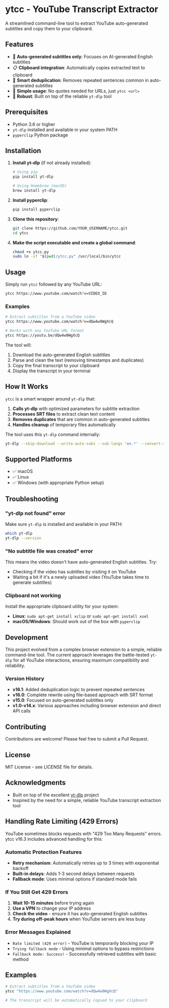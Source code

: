 # ytcc - YouTube Transcript Extractor

A streamlined command-line tool to extract YouTube auto-generated subtitles and copy them to your clipboard.

## Features

- 🎯 **Auto-generated subtitles only**: Focuses on AI-generated English subtitles
- 📋 **Clipboard integration**: Automatically copies extracted text to clipboard
- 🧹 **Smart deduplication**: Removes repeated sentences common in auto-generated subtitles
- 🚀 **Simple usage**: No quotes needed for URLs, just `ytcc <url>`
- 🔧 **Robust**: Built on top of the reliable `yt-dlp` tool

## Prerequisites

- Python 3.6 or higher
- `yt-dlp` installed and available in your system PATH
- `pyperclip` Python package

## Installation

1. **Install yt-dlp** (if not already installed):
   ```bash
   # Using pip
   pip install yt-dlp
   
   # Using Homebrew (macOS)
   brew install yt-dlp
   ```

2. **Install pyperclip**:
   ```bash
   pip install pyperclip
   ```

3. **Clone this repository**:
   ```bash
   git clone https://github.com/YOUR_USERNAME/ytcc.git
   cd ytcc
   ```

4. **Make the script executable and create a global command**:
   ```bash
   chmod +x ytcc.py
   sudo ln -sf "$(pwd)/ytcc.py" /usr/local/bin/ytcc
   ```

## Usage

Simply run `ytcc` followed by any YouTube URL:

```bash
ytcc https://www.youtube.com/watch?v=VIDEO_ID
```

### Examples

```bash
# Extract subtitles from a YouTube video
ytcc https://www.youtube.com/watch?v=dQw4w9WgXcQ

# Works with any YouTube URL format
ytcc https://youtu.be/dQw4w9WgXcQ
```

The tool will:
1. Download the auto-generated English subtitles
2. Parse and clean the text (removing timestamps and duplicates)
3. Copy the final transcript to your clipboard
4. Display the transcript in your terminal

## How It Works

`ytcc` is a smart wrapper around `yt-dlp` that:

1. **Calls yt-dlp** with optimized parameters for subtitle extraction
2. **Processes SRT files** to extract clean text content
3. **Removes duplicates** that are common in auto-generated subtitles
4. **Handles cleanup** of temporary files automatically

The tool uses this `yt-dlp` command internally:
```bash
yt-dlp --skip-download --write-auto-subs --sub-langs 'en.*' --convert-subs srt --output '%(title)s.%(ext)s' <URL>
```

## Supported Platforms

- ✅ macOS
- ✅ Linux
- ✅ Windows (with appropriate Python setup)

## Troubleshooting

### "yt-dlp not found" error
Make sure `yt-dlp` is installed and available in your PATH:
```bash
which yt-dlp
yt-dlp --version
```

### "No subtitle file was created" error
This means the video doesn't have auto-generated English subtitles. Try:
- Checking if the video has subtitles by visiting it on YouTube
- Waiting a bit if it's a newly uploaded video (YouTube takes time to generate subtitles)

### Clipboard not working
Install the appropriate clipboard utility for your system:
- **Linux**: `sudo apt-get install xclip` or `sudo apt-get install xsel`
- **macOS/Windows**: Should work out of the box with `pyperclip`

## Development

This project evolved from a complex browser extension to a simple, reliable command-line tool. The current approach leverages the battle-tested `yt-dlp` for all YouTube interactions, ensuring maximum compatibility and reliability.

### Version History

- **v16.1**: Added deduplication logic to prevent repeated sentences
- **v16.0**: Complete rewrite using file-based approach with SRT format
- **v15.0**: Focused on auto-generated subtitles only
- **v1.0-v14.x**: Various approaches including browser extension and direct API calls

## Contributing

Contributions are welcome! Please feel free to submit a Pull Request.

## License

MIT License - see LICENSE file for details.

## Acknowledgments

- Built on top of the excellent [yt-dlp](https://github.com/yt-dlp/yt-dlp) project
- Inspired by the need for a simple, reliable YouTube transcript extraction tool

## Handling Rate Limiting (429 Errors)

YouTube sometimes blocks requests with "429 Too Many Requests" errors. ytcc v16.3 includes advanced handling for this:

### Automatic Protection Features
- **Retry mechanism**: Automatically retries up to 3 times with exponential backoff
- **Built-in delays**: Adds 1-3 second delays between requests
- **Fallback mode**: Uses minimal options if standard mode fails

### If You Still Get 429 Errors
1. **Wait 10-15 minutes** before trying again
2. **Use a VPN** to change your IP address
3. **Check the video** - ensure it has auto-generated English subtitles
4. **Try during off-peak hours** when YouTube servers are less busy

### Error Messages Explained
- `Rate limited (429 error)` - YouTube is temporarily blocking your IP
- `Trying fallback mode` - Using minimal options to bypass restrictions
- `Fallback mode: Success!` - Successfully retrieved subtitles with basic method

## Examples

```bash
# Extract subtitles from a YouTube video
ytcc "https://www.youtube.com/watch?v=dQw4w9WgXcQ"

# The transcript will be automatically copied to your clipboard
``` 
